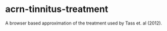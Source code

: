 # acrn-tinnitus-treatment
A browser based approximation of the treatment used by Tass et. al (2012).
